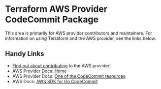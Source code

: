 # Terraform AWS Provider CodeCommit Package

This area is primarily for AWS provider contributors and maintainers. For information on _using_ Terraform and the AWS provider, see the links below.


## Handy Links
* [Find out about contributing](../../../docs/contributing) to the AWS provider!
* AWS Provider Docs: [Home](https://registry.terraform.io/providers/hashicorp/aws/latest/docs)
* AWS Provider Docs: [One of the CodeCommit resources](https://registry.terraform.io/providers/hashicorp/aws/latest/docs/resources/codecommit_repository)
* AWS Docs: [AWS SDK for Go CodeCommit](https://docs.aws.amazon.com/sdk-for-go/api/service/codecommit/)
